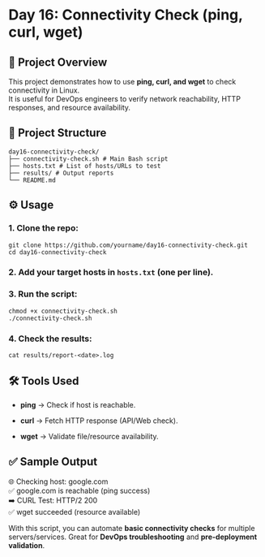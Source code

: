 # Day 16: Connectivity Check (ping, curl, wget)

## 📌 Project Overview
This project demonstrates how to use **ping, curl, and wget** to check connectivity in Linux.  
It is useful for DevOps engineers to verify network reachability, HTTP responses, and resource availability.

## 📂 Project Structure
```
day16-connectivity-check/
├── connectivity-check.sh # Main Bash script
├── hosts.txt # List of hosts/URLs to test
├── results/ # Output reports
└── README.md
```
## ⚙️ Usage
### 1. Clone the repo:
   ```
   git clone https://github.com/yourname/day16-connectivity-check.git
   cd day16-connectivity-check
   ```
### 2. Add your target hosts in `hosts.txt` (one per line).

### 3. Run the script:
```
chmod +x connectivity-check.sh
./connectivity-check.sh
```
### 4. Check the results:
```
cat results/report-<date>.log
```
## 🛠 Tools Used

- **ping** → Check if host is reachable.

- **curl** → Fetch HTTP response (API/Web check).

- **wget** → Validate file/resource availability.

## ✅ Sample Output
🌐 Checking host: google.com  
✅ google.com is reachable (ping success)  
➡️ CURL Test: HTTP/2 200  
✅ wget succeeded (resource available)

With this script, you can automate **basic connectivity checks** for multiple servers/services.
Great for **DevOps troubleshooting** and **pre-deployment validation**.